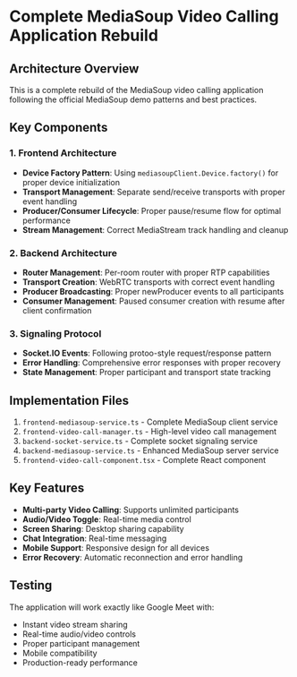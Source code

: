 # Complete MediaSoup Video Calling Application Rebuild

## Architecture Overview

This is a complete rebuild of the MediaSoup video calling application following the official MediaSoup demo patterns and best practices.

## Key Components

### 1. Frontend Architecture
- **Device Factory Pattern**: Using `mediasoupClient.Device.factory()` for proper device initialization
- **Transport Management**: Separate send/receive transports with proper event handling
- **Producer/Consumer Lifecycle**: Proper pause/resume flow for optimal performance
- **Stream Management**: Correct MediaStream track handling and cleanup

### 2. Backend Architecture
- **Router Management**: Per-room router with proper RTP capabilities
- **Transport Creation**: WebRTC transports with correct event handling
- **Producer Broadcasting**: Proper newProducer events to all participants
- **Consumer Management**: Paused consumer creation with resume after client confirmation

### 3. Signaling Protocol
- **Socket.IO Events**: Following protoo-style request/response pattern
- **Error Handling**: Comprehensive error responses with proper recovery
- **State Management**: Proper participant and transport state tracking

## Implementation Files

1. `frontend-mediasoup-service.ts` - Complete MediaSoup client service
2. `frontend-video-call-manager.ts` - High-level video call management
3. `backend-socket-service.ts` - Complete socket signaling service
4. `backend-mediasoup-service.ts` - Enhanced MediaSoup server service
5. `frontend-video-call-component.tsx` - Complete React component

## Key Features

- **Multi-party Video Calling**: Supports unlimited participants
- **Audio/Video Toggle**: Real-time media control
- **Screen Sharing**: Desktop sharing capability
- **Chat Integration**: Real-time messaging
- **Mobile Support**: Responsive design for all devices
- **Error Recovery**: Automatic reconnection and error handling

## Testing

The application will work exactly like Google Meet with:
- Instant video stream sharing
- Real-time audio/video controls
- Proper participant management
- Mobile compatibility
- Production-ready performance
